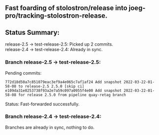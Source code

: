 ## Fast foarding of stolostron/release into joeg-pro/tracking-stolostron-release.

## Status Summary:

release-2.5 -> test-release-2.5: Picked up 2 commits.  
release-2.4 -> test-release-2.4: Already in sync.  

### Branch release-2.5 -> test-release-2.5:

Pending commits:

```
772d18d50a7c851079eac3ef9a4e065c7af1af24 Add snapshot 2022-03-22-01-58-08 to release-2.5 2.5.0 [skip ci]
e109da31e0253738f93a2e7a59c097a0955f4e00 Add snapshot 2022-03-22-01-58-08 for release 2.5.0 from pipeline quay-retag branch
```

Status: Fast-forwarded successfully.

### Branch release-2.4 -> test-release-2.4:

Branches are already in sync, nothing to do.
